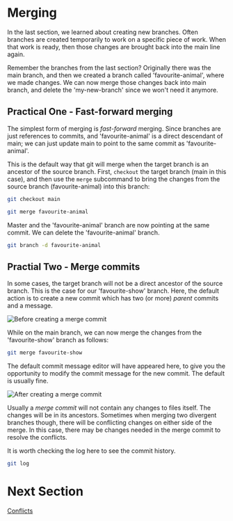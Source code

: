 # Merging

In the last section, we learned about creating new branches. Often branches are
created temporarily to work on a specific piece of work. When that work is
ready, then those changes are brought back into the main line again.

Remember the branches from the last section? Originally there was the main
branch, and then we created a branch called 'favourite-animal', where we made
changes. We can now merge those changes back into main branch, and delete the
'my-new-branch' since we won't need it anymore.

## Practical One - Fast-forward merging

The simplest form of merging is *fast-forward* merging. Since branches are just
references to commits, and 'favourite-animal' is a direct descendant of main;
we can just update main to point to the same commit as 'favourite-animal'.

This is the default way that git will merge when the target branch is an
ancestor of the source branch. First, `checkout` the target branch (main in
this case), and then use the `merge` subcommand to bring the changes from the
source branch (favourite-animal) into this branch:

```bash
git checkout main

git merge favourite-animal
```

Master and the 'favourite-animal' branch are now pointing at the same commit.
We can delete the 'favourite-animal' branch.

```bash
git branch -d favourite-animal
```

## Practial Two - Merge commits

In some cases, the target branch will not be a direct ancestor of the source
branch. This is the case for our 'favourite-show' branch. Here, the default
action is to create a new commit which has two (or more) *parent* commits and a
message.

![Before creating a merge commit](./img/basic-merging-before.png)

While on the main branch, we can now merge the changes from the
'favourite-show' branch as follows:

``` bash
git merge favourite-show
```

The default commit message editor will have appeared here, to give you the
opportunity to modify the commit message for the new commit. The default is
usually fine.

![After creating a merge commit](./img/basic-merging-after.png)

Usually a *merge commit* will not contain any changes to files itself. The
changes will be in its ancestors. Sometimes when merging two divergent branches
though, there will be conflicting changes on either side of the merge. In this
case, there may be changes needed in the merge commit to resolve the conflicts.

It is worth checking the log here to see the commit history.
``` bash
git log
```

# Next Section
[Conflicts](./04-conflicts.md)


